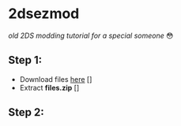 # 2dsezmod
*old 2DS modding tutorial for a special someone* 😳

## Step 1:

- Download files [here](https://google.de) []
- Extract **files.zip** []


## Step 2: 


